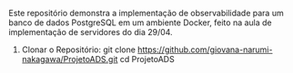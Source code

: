 Este repositório demonstra a implementação de observabilidade para um banco de dados PostgreSQL em um ambiente Docker, feito na aula de implementação de servidores do dia 29/04.

1. Clonar o Repositório:
   git clone https://github.com/giovana-narumi-nakagawa/ProjetoADS.git
   cd ProjetoADS